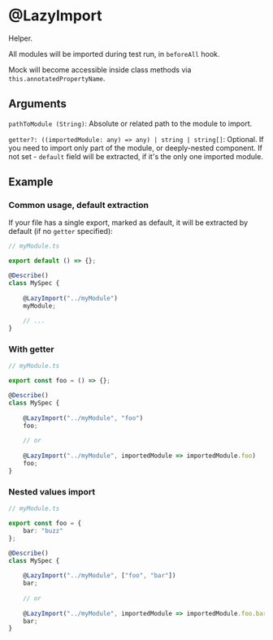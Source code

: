 # @LazyImport

Helper.

All modules will be imported during test run, in `beforeAll` hook.

Mock will become accessible inside class methods via `this.annotatedPropertyName`.

## Arguments

`pathToModule (String)`: Absolute or related path to the module to import.

`getter?: ((importedModule: any) => any) | string | string[]`: Optional. If you need to import only part of the module, or deeply-nested component. If not set - `default` field will be extracted, if it's the only one imported module.

## Example

### Common usage, default extraction

If your file has a single export, marked as default, it will be extracted by default (if no `getter` specified):

```typescript
// myModule.ts

export default () => {};
```

```typescript
@Describe()
class MySpec {
    
    @LazyImport("../myModule")
    myModule;
  
    // ...
}
```

### With getter

```typescript
// myModule.ts

export const foo = () => {};
```

```typescript
@Describe()
class MySpec {
    
    @LazyImport("../myModule", "foo")
    foo;
  
    // or
    
    @LazyImport("../myModule", importedModule => importedModule.foo)
    foo;
}
```

### Nested values import

```typescript
// myModule.ts

export const foo = {
    bar: "buzz"
};
```

```typescript
@Describe()
class MySpec {
    
    @LazyImport("../myModule", ["foo", "bar"])
    bar;
  
    // or
    
    @LazyImport("../myModule", importedModule => importedModule.foo.bar)
    bar;
}
```
